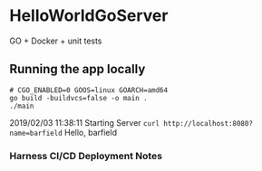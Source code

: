 # HelloWorldGoServer
GO + Docker + unit tests

## Running the app locally
```
# CGO_ENABLED=0 GOOS=linux GOARCH=amd64 
go build -buildvcs=false -o main .
./main
```
2019/02/03 11:38:11 Starting Server
`curl http://localhost:8080?name=barfield`
Hello, barfield

### Harness CI/CD Deployment Notes

